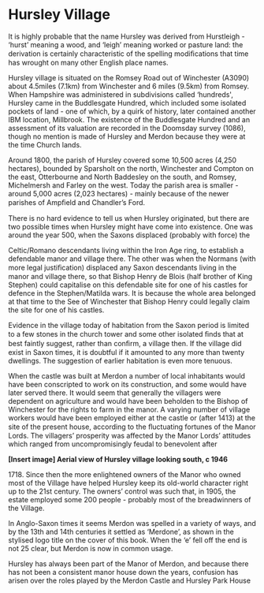 # Hursley Village


It is highly probable that the name Hursley was derived from Hurstleigh - ‘hurst’ meaning a wood, and ‘leigh’ meaning worked or pasture land: the derivation is certainly characteristic of the spelling modiﬁcations that time has wrought on many other English place names.

Hursley village is situated on the Romsey Road out of Winchester (A3090) about 4.5miles (7.1km) from Winchester and 6 miles (9.5km) from Romsey. When Hampshire was administered in subdivisions called ‘hundreds', Hursley came in the Buddlesgate Hundred, which included some isolated pockets of land - one of which, by a quirk of history, later contained another IBM location, Millbrook. The existence of the Buddlesgate Hundred and an assessment of its valuation are recorded in the Doomsday survey (1086), though no mention is made of Hursley and Merdon because they were at the time Church lands.

Around 1800, the parish of Hursley covered some 10,500 acres (4,250 hectares), bounded by Sparsholt on the north, Winchester and Compton on the east, Otterbourne and North Baddesley on the south, and Romsey, Michelmersh and Farley on the west. Today the parish area is smaller - around 5,000 acres (2,023 hectares) - mainly because of the newer parishes of Ampﬁeld and Chandler’s Ford.

There is no hard evidence to tell us when Hursley originated, but there are two possible times when Hursley might have come into existence. One was around the year 500, when the Saxons displaced (probably with force) the

Celtic/Romano descendants living within the Iron Age ring, to establish a defendable manor and village there. The other was when the Normans (with more legal justiﬁcation) displaced any Saxon descendants living in the manor and village there, so that Bishop Henry de Blois (half brother of King Stephen) could capitalise on this defendable site for one of his castles for defence in the Stephen/Matilda wars. It is because the whole area belonged at that time to the See of Winchester that Bishop Henry could legally claim the site for one of his castles.

Evidence in the village today of habitation from the Saxon period is limited to a few stones in the church tower and some other isolated ﬁnds that at best faintly suggest, rather than conﬁrm, a village then. If the village did exist in Saxon times, it is doubtful if it amounted to any more than twenty dwellings. The suggestion of earlier habitation is even more tenuous.

When the castle was built at Merdon a number of local inhabitants would have been conscripted to work on its construction, and some would have later served there. It would seem that generally the villagers were dependent on agriculture and would have been beholden to the Bishop of Winchester for the rights to farm in the manor. A varying number of village workers would have been employed either at the castle or (after 1413) at the site of the present house, according to the ﬂuctuating fortunes of the Manor Lords. The villagers’ prosperity was affected by the Manor Lords’ attitudes which ranged from uncompromisingly feudal to benevolent after

**[Insert image] Aerial view of Hursley village looking south, c 1946**

1718\. Since then the more enlightened owners of the Manor who owned most of the Village have helped Hursley keep its old-world character right up to the 21st century. The owners’ control was such that, in 1905, the estate employed some 200 people - probably most of the breadwinners of the Village.

In Anglo-Saxon times it seems Merdon was spelled in a variety of ways, and by the 13th and 14th centuries it settled as ‘Merdone’, as shown in the stylised logo title on the cover of this book. When the ‘e’ fell off the end is not 25 clear, but Merdon is now in common usage.

Hursley has always been part of the Manor of Merdon, and because there has not been a consistent manor house down the years, confusion has arisen over the roles played by the Merdon Castle and Hursley Park House